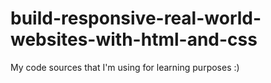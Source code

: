 # build-responsive-real-world-websites-with-html-and-css
My code sources that I'm using for learning purposes :)
